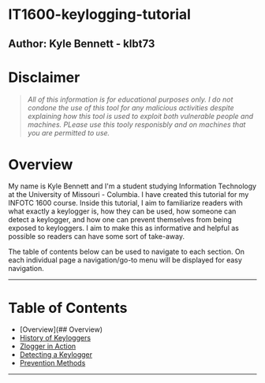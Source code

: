 # IT1600-keylogging-tutorial
Author: Kyle Bennett - klbt73
---

# Disclaimer
>_All of this information is for educational purposes only. I do not condone the use of this tool for any malicious activities despite explaining how this tool is used to exploit both vulnerable people and machines. PLease use this tooly responisbly and on machines that you are permitted to use._

# Overview
My name is Kyle Bennett and I'm a student studying Information Technology at the University of Missouri - Columbia. I have created this tutorial for my INFOTC 1600 course. Inside this tutorial, I aim to familiarize readers with what exactly a keylogger is, how they can be used, how someone can detect a keylogger, and how one can prevent themselves from being exposed to keyloggers. I aim to make this as informative and helpful as possible so readers can have some sort of take-away. 

The table of contents below can be used to navigate to each section. On each individual page a navigation/go-to menu will be displayed for easy navigation. 

---

# Table of Contents
- [Overview](## Overview)
- [History of Keyloggers](History.md)
- [Zlogger in Action](ZloggerInAction.md)
- [Detecting a Keylogger](DetectingAKeylogger.md)
- [Prevention Methods](PreventionMethods.md)

---




